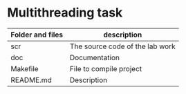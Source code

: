 # Multithreading task

| Folder and files     | description |
| ----------- | ----------- |
| scr   | The source code of the lab work    |
|  doc  | Documentation    |
|  Makefile  | File to compile project    |
|  README.md  | Description    |


